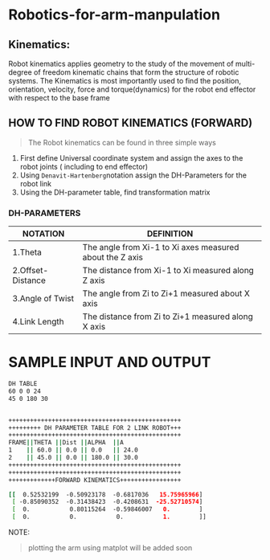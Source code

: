# Robotics-for-arm-manpulation

## Kinematics:
Robot kinematics applies geometry to the study of the movement of multi-degree of freedom kinematic chains that form the structure of robotic systems. The Kinematics is most importantly used to find the position, orientation, velocity, force and torque(dynamics) for the robot end effector with respect to the base frame

## HOW TO FIND ROBOT KINEMATICS (FORWARD)
> The Robot kinematics can be found in three simple ways
  1. First define Universal coordinate system and assign the axes to the robot joints ( including to end effector)
  2. Using `Denavit-Hartenberg`notation assign the DH-Parameters for the robot link
  3. Using the DH-parameter table, find transformation matrix

### DH-PARAMETERS

NOTATION          |       DEFINITION
------------------|-------------------
1.Theta           | The angle from Xi-1 to Xi axes measured about the Z axis
2.Offset-Distance | The distance from Xi-1 to Xi measured along Z axis
3.Angle of Twist  | The angle from Zi to Zi+1 measured about X axis
4.Link Length     | The distance from Zi to Zi+1 measured along X axis


# SAMPLE INPUT AND OUTPUT
```bash
DH TABLE
60 0 0 24
45 0 180 30
```
```bash

++++++++++++++++++++++++++++++++++++++++++++++++
+++++++++ DH PARAMETER TABLE FOR 2 LINK ROBOT+++
++++++++++++++++++++++++++++++++++++++++++++++++
FRAME||THETA ||Dist ||ALPHA  ||A
1    || 60.0 || 0.0 || 0.0   || 24.0
2    || 45.0 || 0.0 || 180.0 || 30.0
++++++++++++++++++++++++++++++++++++++++++++++++
++++++++++++++++++++++++++++++++++++++++++++++++
+++++++++++++FORWARD KINEMATICS+++++++++++++++++

[[  0.52532199  -0.50923178  -0.6817036   15.75965966]
 [ -0.85090352  -0.31438423  -0.4208631  -25.52710574]
 [  0.           0.80115264  -0.59846007   0.        ]
 [  0.           0.           0.           1.        ]]
```

NOTE:
> plotting the arm using matplot will be added soon
